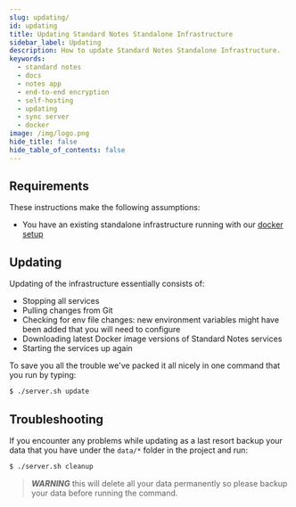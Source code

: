 ```yaml
---
slug: updating/
id: updating
title: Updating Standard Notes Standalone Infrastructure
sidebar_label: Updating
description: How to update Standard Notes Standalone Infrastructure.
keywords:
  - standard notes
  - docs
  - notes app
  - end-to-end encryption
  - self-hosting
  - updating
  - sync server
  - docker
image: /img/logo.png
hide_title: false
hide_table_of_contents: false
---
```


## Requirements

These instructions make the following assumptions:

- You have an existing standalone infrastructure running with our [docker setup](./docker.md)

## Updating

Updating of the infrastructure essentially consists of:

- Stopping all services
- Pulling changes from Git
- Checking for env file changes: new environment variables might have been added that you will need to configure
- Downloading latest Docker image versions of Standard Notes services
- Starting the services up again

To save you all the trouble we've packed it all nicely in one command that you run by typing:

```bash
$ ./server.sh update
```

## Troubleshooting

If you encounter any problems while updating as a last resort backup your data that you have under the `data/*` folder in the project and run:

```bash
$ ./server.sh cleanup
```

> ***WARNING*** this will delete all your data permanently so please backup your data before running the command.
